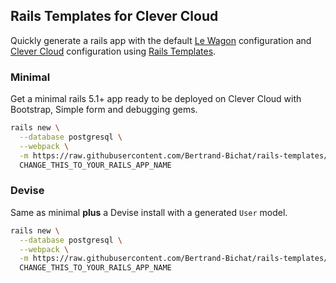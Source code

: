 ## Rails Templates for Clever Cloud

Quickly generate a rails app with the default [Le Wagon](http://www.lewagon.org) configuration
and [Clever Cloud](http://clever-cloud.com/) configuration using
[Rails Templates](http://guides.rubyonrails.org/rails_application_templates.html).

### Minimal

Get a minimal rails 5.1+ app ready to be deployed on Clever Cloud with Bootstrap, Simple form and debugging gems.

```bash
rails new \
  --database postgresql \
  --webpack \
  -m https://raw.githubusercontent.com/Bertrand-Bichat/rails-templates/master/clever_cloud/minimal.rb \
  CHANGE_THIS_TO_YOUR_RAILS_APP_NAME
```

### Devise

Same as minimal **plus** a Devise install with a generated `User` model.

```bash
rails new \
  --database postgresql \
  --webpack \
  -m https://raw.githubusercontent.com/Bertrand-Bichat/rails-templates/master/clever_cloud/devise.rb \
  CHANGE_THIS_TO_YOUR_RAILS_APP_NAME
```
